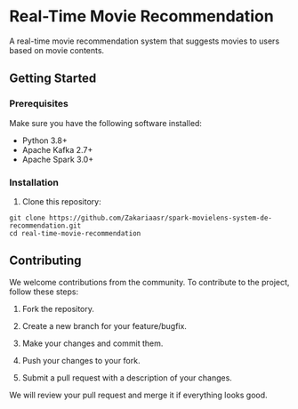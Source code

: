 # Real-Time Movie Recommendation

A real-time movie recommendation system that suggests movies to users based on movie contents.


## Getting Started

### Prerequisites

Make sure you have the following software installed:

- Python 3.8+
- Apache Kafka 2.7+
- Apache Spark 3.0+

### Installation

1. Clone this repository:

```
git clone https://github.com/Zakariaasr/spark-movielens-system-de-recommendation.git
cd real-time-movie-recommendation
```

## Contributing
We welcome contributions from the community. To contribute to the project, follow these steps:

1. Fork the repository.

2. Create a new branch for your feature/bugfix.

3. Make your changes and commit them.

4. Push your changes to your fork.

5. Submit a pull request with a description of your changes.

We will review your pull request and merge it if everything looks good.


